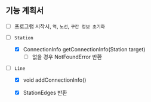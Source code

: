 ## 기능 계획서

- [ ] 프로그램 시작시, `역`, `노선`, `구간 정보 초기화`

- [ ] `Station`
    - [x] ConnectionInfo getConnectionInfo(Station target)
        - [ ] 없을 경우 NotFoundError 반환
- [ ] `Line`
    - [x] void addConnectionInfo()
    - [x] StationEdges 반환

